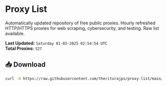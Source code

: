 # Proxy List

Automatically updated repository of free public proxies. Hourly refreshed HTTP/HTTPS proxies for web scraping, cybersecurity, and testing. Raw list available.

**Last Updated:** `Saturday 01-03-2025 02:54:54 UTC`  
**Total Proxies:** `527`

## 📥 Download
```bash
curl -O https://raw.githubusercontent.com/theriturajps/proxy-list/main/proxies.txt

